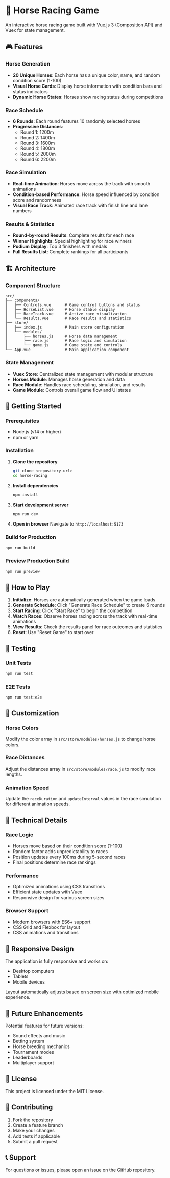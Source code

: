 # 🐎 Horse Racing Game

An interactive horse racing game built with Vue.js 3 (Composition API) and Vuex for state management.

## 🎮 Features

### Horse Generation
- **20 Unique Horses**: Each horse has a unique color, name, and random condition score (1-100)
- **Visual Horse Cards**: Display horse information with condition bars and status indicators
- **Dynamic Horse States**: Horses show racing status during competitions

### Race Schedule
- **6 Rounds**: Each round features 10 randomly selected horses
- **Progressive Distances**: 
  - Round 1: 1200m
  - Round 2: 1400m
  - Round 3: 1600m
  - Round 4: 1800m
  - Round 5: 2000m
  - Round 6: 2200m

### Race Simulation
- **Real-time Animation**: Horses move across the track with smooth animations
- **Condition-based Performance**: Horse speed influenced by condition score and randomness
- **Visual Race Track**: Animated race track with finish line and lane numbers

### Results & Statistics
- **Round-by-round Results**: Complete results for each race
- **Winner Highlights**: Special highlighting for race winners
- **Podium Display**: Top 3 finishers with medals
- **Full Results List**: Complete rankings for all participants

## 🏗️ Architecture

### Component Structure
```
src/
├── components/
│   ├── Controls.vue      # Game control buttons and status
│   ├── HorseList.vue     # Horse stable display
│   ├── RaceTrack.vue     # Active race visualization
│   └── Results.vue       # Race results and statistics
├── store/
│   ├── index.js          # Main store configuration
│   └── modules/
│       ├── horses.js     # Horse data management
│       ├── race.js       # Race logic and simulation
│       └── game.js       # Game state and controls
└── App.vue               # Main application component
```

### State Management
- **Vuex Store**: Centralized state management with modular structure
- **Horses Module**: Manages horse generation and data
- **Race Module**: Handles race scheduling, simulation, and results
- **Game Module**: Controls overall game flow and UI states

## 🚀 Getting Started

### Prerequisites
- Node.js (v14 or higher)
- npm or yarn

### Installation

1. **Clone the repository**
   ```bash
   git clone <repository-url>
   cd horse-racing
   ```

2. **Install dependencies**
   ```bash
   npm install
   ```

3. **Start development server**
   ```bash
   npm run dev
   ```

4. **Open in browser**
   Navigate to `http://localhost:5173`

### Build for Production

```bash
npm run build
```

### Preview Production Build

```bash
npm run preview
```

## 🎯 How to Play

1. **Initialize**: Horses are automatically generated when the game loads
2. **Generate Schedule**: Click "Generate Race Schedule" to create 6 rounds
3. **Start Racing**: Click "Start Race" to begin the competition
4. **Watch Races**: Observe horses racing across the track with real-time animations
5. **View Results**: Check the results panel for race outcomes and statistics
6. **Reset**: Use "Reset Game" to start over

## 🧪 Testing

### Unit Tests
```bash
npm run test
```

### E2E Tests
```bash
npm run test:e2e
```

## 🎨 Customization

### Horse Colors
Modify the color array in `src/store/modules/horses.js` to change horse colors.

### Race Distances
Adjust the distances array in `src/store/modules/race.js` to modify race lengths.

### Animation Speed
Update the `raceDuration` and `updateInterval` values in the race simulation for different animation speeds.

## 🔧 Technical Details

### Race Logic
- Horses move based on their condition score (1-100)
- Random factor adds unpredictability to races
- Position updates every 100ms during 5-second races
- Final positions determine race rankings

### Performance
- Optimized animations using CSS transitions
- Efficient state updates with Vuex
- Responsive design for various screen sizes

### Browser Support
- Modern browsers with ES6+ support
- CSS Grid and Flexbox for layout
- CSS animations and transitions

## 📱 Responsive Design

The application is fully responsive and works on:
- Desktop computers
- Tablets
- Mobile devices

Layout automatically adjusts based on screen size with optimized mobile experience.

## 🎉 Future Enhancements

Potential features for future versions:
- Sound effects and music
- Betting system
- Horse breeding mechanics
- Tournament modes
- Leaderboards
- Multiplayer support

## 📄 License

This project is licensed under the MIT License.

## 🤝 Contributing

1. Fork the repository
2. Create a feature branch
3. Make your changes
4. Add tests if applicable
5. Submit a pull request

## 📞 Support

For questions or issues, please open an issue on the GitHub repository. 